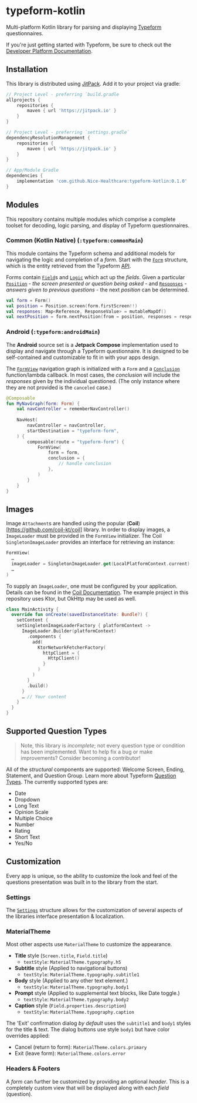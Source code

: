 # typeform-kotlin

Multi-platform Kotlin library for parsing and displaying [Typeform](https://www.typeform.com) questionnaires.

If you're just getting started with Typeform, be sure to check out the [Developer Platform Documentation](https://www.typeform.com/developers/get-started/).

## Installation

This library is distributed using [JitPack](https://jitpack.io). Add it to your project via gradle:

```groovy
// Project Level - preferring `build.gradle
allprojects {
    repositories {
        maven { url 'https://jitpack.io' }
    }
}

// Project Level - preferring `settings.gradle`
dependencyResolutionManagement {
    repositories {
        maven { url 'https://jitpack.io' }
    }
}

// App/Module Gradle
dependencies {
    implementation 'com.github.Nice-Healthcare:typeform-kotlin:0.1.0'
}
```

## Modules

This repository contains multiple modules which comprise a complete toolset for decoding, logic parsing, and display of Typeform questionnaires.

### Common (Kotlin Native) (`:typeform:commonMain`)

This module contains the Typeform schema and additional models for navigating the logic and completion of a _form_. Start with the [`Form`](Typeform/src/commonMain/kotlin/com/typeform/schema/Form.kt) structure, which is the entity retrieved from the Typeform [API](https://www.typeform.com/developers/create/reference/retrieve-forms/).

Forms contain [`Field`](typeform/src/commonMain/kotlin/com/typeform/schema/Field.kt)s and [`Logic`](typeform/src/commonMain/kotlin/com/typeform/schema/Logic.kt) which act up the _fields_. Given a particular [`Position`](typeform/src/commonMain/kotlin/com/typeform/models/Position.kt) - _the screen presented or question being asked_ - and [`Responses`](typeform/src/commonMain/kotlin/com/typeform/models/Responses.kt) - _answers given to previous questions_ - the next _position_ can be determined.

```kotlin
val form = Form()
val position = Position.screen(form.firstScreen!!)
val responses: Map<Reference, ResponseValue> = mutableMapOf()
val nextPosition = form.nextPosition(from = position, responses = responses)
```

### Android (`:typeform:androidMain`)

The **Android** source set is a **Jetpack Compose** implementation used to display and navigate through a Typeform questionnaire. It is designed to be self-contained and customizable to fit in with your apps design.

The [`FormView`](typeform/src/androidMain/kotlin/com/typeform/ui/structure/FormView.kt) navigation graph is initialized with a `Form` and a [`Conclusion`](typeform/src/androidMain/kotlin/com/typeform/ui/models/Conclusion.kt) function/lambda callback. In most cases, the _conclusion_ will include the _responses_ given by the individual questioned. (The only instance where they are not provided is the `canceled` case.)

```kotlin
@Composable
fun MyNavGraph(form: Form) {
    val navController = rememberNavController()
    
    NavHost(
        navController = navController,
        startDestination = "typeform-form",
    ) {
        composable(route = "typeform-form") {
            FormView(
                form = form,
                conclusion = {
                    // handle conclusion
                },
            )
        }
    }
}
```

## Images

Image `Attachment`s are handled using the popular (**Coil**)[https://github.com/coil-kt/coil] library.
In order to display images, a `ImageLoader` must be provided in the `FormView` initializer. The Coil `SingletonImageLoader` provides an interface for retrieving an instance:

```kotlin
FormView(
  …
  imageLoader = SingletonImageLoader.get(LocalPlatformContext.current)
  …
)
```

To supply an `ImageLoader`, one must be configured by your application. Details can be found in the [Coil Documentation](https://coil-kt.github.io/coil/image_loaders/).
The example project in this repository uses Ktor, but OkHttp may be used as well.

```kotlin
class MainActivity {
  override fun onCreate(savedInstanceState: Bundle?) {
    setContent {
    setSingletonImageLoaderFactory { platformContext ->
      ImageLoader.Builder(platformContext)
        .components {
          add(
            KtorNetworkFetcherFactory(
              httpClient = {
                HttpClient()
              }
            )
          )
        }
        .build()
      }
      … // Your content
    }
  }
}
```

## Supported Question Types

> Note, this library is _incomplete_; not every question type or condition has been implemented. Want to help fix a bug or make improvements? Consider becoming a contributor!

All of the _structural_ components are supported: Welcome Screen, Ending, Statement, and Question Group. Learn more about Typeform [Question Types](https://www.typeform.com/help/a/question-types-360051789692/?attribution_user_id=1dbdf7d8-4d28-44f6-8536-d95cf65b0311). The currently supported types are:

* Date
* Dropdown
* Long Text
* Opinion Scale
* Multiple Choice
* Number
* Rating
* Short Text
* Yes/No

## Customization

Every app is unique, so the ability to customize the look and feel of the questions presentation was built in to the library from the start.

### Settings

The [`Settings`](typeform/src/androidMain/kotlin/com/typeform/ui/models/Settings.kt) structure allows for the customization of several aspects of the libraries interface presentation & localization.

### MaterialTheme

Most other aspects use `MaterialTheme` to customize the appearance.

* **Title** style (`Screen.title`, `Field.title`)
  * `textStyle`: `MaterialTheme.typography.h5`
* **Subtitle** style (Applied to navigational buttons)
  * `textStyle`: `MaterialTheme.typography.subtitle1`
* **Body** style (Applied to any other text element.)
  * `textStyle`: `MaterialTheme.typography.body1`
* **Prompt** style (Applied to supplemental text blocks, like Date toggle.)
  * `textStyle`: `MaterialTheme.typography.body2`
* **Caption** style (`Field.properties.description`)
  * `textStyle`: `MaterialTheme.typography.caption`

The 'Exit' confirmation dialog _by default_ uses the `subtitle1` and `body1` styles for the title & text.
The dialog buttons use style `body1` but have color overrides applied:

* Cancel (return to form): `MaterialTheme.colors.primary`
* Exit (leave form): `MaterialTheme.colors.error`


### Headers & Footers

A _form_ can further be customized by providing an optional _header_. This is a completely custom view that will be displayed along with each _field_ (question).
